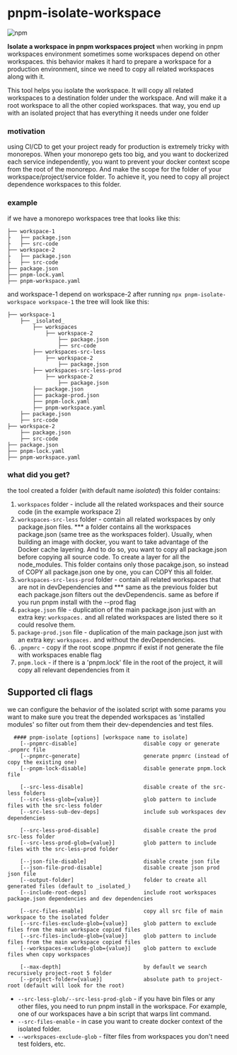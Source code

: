 # pnpm-isolate-workspace

![npm](https://img.shields.io/npm/v/pnpm-isolate-workspace)

**Isolate a workspace in pnpm workspaces project**
when working in pnpm workspaces environment
sometimes some workspaces depend on other workspaces.
this behavior makes it hard to prepare a workspace for a production environment,
since we need to copy all related workspaces along with it.

This tool helps you isolate the workspace.
It will copy all related workspaces to a destination folder under the workspace.
And will make it a root workspace to all the other copied workspaces.
that way, you end up with an isolated project that has everything it needs under one folder

### motivation

using CI/CD to get your project ready for production is extremely tricky with monorepos.
When your monorepo gets too big, and you want to dockerized each service independently,
you want to prevent your docker context scope from the root of the monorepo.
And make the scope for the folder of your workspace/project/service folder.
To achieve it, you need to copy all project dependence workspaces to this folder.

### example

if we have a monorepo workspaces tree that looks like this:

```
├── workspace-1
├   ├── package.json
├   ├── src-code
├── workspace-2
├   ├── package.json
├   ├── src-code
├── package.json
├── pnpm-lock.yaml
├── pnpm-workspace.yaml
```

and workspace-1 depend on workspace-2
after running
`npx pnpm-isolate-workspace workspace-1`
the tree will look like this:

```
├── workspace-1
    ├── _isolated_
        ├── workspaces
            ├── workspace-2
                ├── package.json
                ├── src-code
        ├── workspaces-src-less
            ├── workspace-2
                ├── package.json
        ├── workspaces-src-less-prod
            ├── workspace-2
                ├── package.json
        ├── package.json
        ├── package-prod.json
        ├── pnpm-lock.yaml
        ├── pnpm-workspace.yaml
    ├── package.json
    ├── src-code
├── workspace-2
    ├── package.json
    ├── src-code
├── package.json
├── pnpm-lock.yaml
├── pnpm-workspace.yaml
```

### what did you get?

the tool created a folder (with default name _isolated_)
this folder contains:

  1. `workspaces` folder - include all the related workspaces and their source code (in the example workspace 2)
  2. `workspaces-src-less` folder - contain all related workspaces by only package.json files.
*** a folder contains all the workspaces package.json (same tree as the workspaces folder).
Usually, when building an image with docker, you want to take advantage of the Docker cache layering.
And to do so, you want to copy all package.json before copying all source code. To create a layer
for all the node_modules. This folder contains only those pacakge.json,
so instead of COPY all package.json one by one, you can COPY this all folder.
  3. `workspaces-src-less-prod` folder - contain all related workspaces that are not in devDependencies and
*** same as the previous folder but each package.json filters out the devDependencis.
same as before if you run pnpm install with the --prod flag
  4. `package.json` file - duplication of the main package.json just with an extra key: `workspaces.`
     and all related workspaces are listed there so it could resolve them.
  5. `package-prod.json` file - duplication of the main package.json just with an extra key: `workspaces.`
     and without the devDependencies.
  6. `.pnpmrc` - copy if the root scope .pnpmrc if exist if not generate the file with workspaces enable flag
  7. `pnpm.lock` - if there is a 'pnpm.lock' file in the root of the project,
     it will copy all relevant dependencies from it

## Supported cli flags

we can configure the behavior of the isolated script with some params
you want to make sure you treat the depended workspaces as 'installed modules' so filter out from them
their dev-dependencies and test files.

```
  #### pnpm-isolate [options] [workspace name to isolate]
    [--pnpmrc-disable]                     disable copy or generate .pnpmrc file
    [--pnpmrc-generate]                    generate pnpmrc (instead of copy the existing one)
    [--pnpm-lock-disable]                  disable generate pnpm.lock file

    [--src-less-disable]                   disable create of the src-less folders
    [--src-less-glob={value}]              glob pattern to include files with the src-less folder
    [--src-less-sub-dev-deps]              include sub workspaces dev dependencies

    [--src-less-prod-disable]              disable create the prod src-less folder
    [--src-less-prod-glob={value}]         glob pattern to include files with the src-less-prod folder

    [--json-file-disable]                  disable create json file
    [--json-file-prod-disable]             disable create json prod json file
    [--output-folder]                      folder to create all generated files (default to _isolated_)
    [--include-root-deps]                  include root workspaces package.json dependencies and dev dependencies

    [--src-files-enable]                   copy all src file of main workspace to the isolated folder
    [--src-files-exclude-glob={value}]     glob pattern to exclude files from the main workspace copied files
    [--src-files-include-glob={value}]     glob pattern to include files from the main workspace copied files
    [--workspaces-exclude-glob={value}]    glob pattern to exclude files when copy workspaces

    [--max-depth]                          by default we search recursively project-root 5 folder
    [--project-folder={value}]             absolute path to project-root (default will look for the root)
```

* `--src-less-glob/--src-less-prod-glob` - if you have bin files or any other files, you need to run pnpm install in the workspace. For example, one of our workspaces have a bin script that warps lint command.
* `--src-files-enable` - in case you want to create docker context of the isolated folder.
* `--workspaces-exclude-glob` - filter files from workspaces you don't need test folders, etc.
